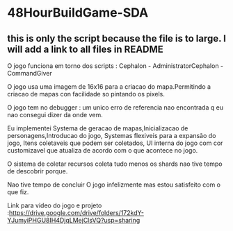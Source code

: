 # 48HourBuildGame-SDA
this is only the script because the file is to large. I will add a link to all files in README
--------------------------------------------------------------------------------------------------------

O jogo funciona em torno dos scripts : Cephalon - AdministratorCephalon  - CommandGiver

O jogo usa uma imagem de 16x16 para a criacao do mapa.Permitindo a criacao de mapas con facilidade so pintando os pixels.

O jogo tem no debugger : um unico erro de referencia nao encontrada q eu nao consegui dizer da onde vem.

Eu implementei Systema de geracao de mapas,Inicializacao de personagens,Introducao do jogo, Systemas flexiveis para a expansão do jogo, Itens coletaveis que podem ser coletados, UI interna do jogo com cor customizavel que atualiza de acordo com o que acontece no jogo.

O sistema de coletar recursos coleta tudo menos os shards nao tive tempo de descobrir porque.

Nao tive tempo de concluir O jogo infelizmente mas estou satisfeito com o que fiz.

Link para video do jogo e projeto :https://drive.google.com/drive/folders/172kdY-YJumyiPHGU8IH4DjqLMejClsVQ?usp=sharing
